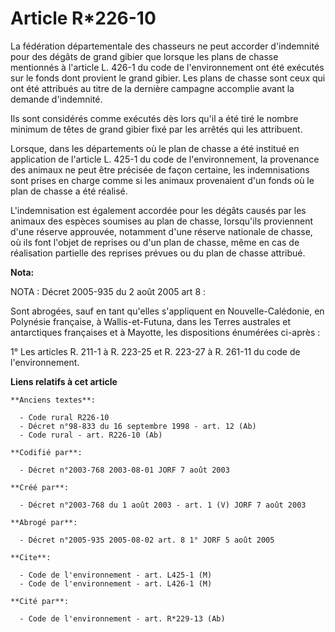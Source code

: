 # Article R*226-10

La fédération départementale des chasseurs ne peut accorder d'indemnité pour des dégâts de grand gibier que lorsque les plans
de chasse mentionnés à l'article L. 426-1 du code de l'environnement ont été exécutés sur le fonds dont provient le grand
gibier. Les plans de chasse sont ceux qui ont été attribués au titre de la dernière campagne accomplie avant la demande
d'indemnité.

Ils sont considérés comme exécutés dès lors qu'il a été tiré le nombre minimum de têtes de grand gibier fixé par les arrêtés
qui les attribuent.

Lorsque, dans les départements où le plan de chasse a été institué en application de l'article L. 425-1 du code de
l'environnement, la provenance des animaux ne peut être précisée de façon certaine, les indemnisations sont prises en charge
comme si les animaux provenaient d'un fonds où le plan de chasse a été réalisé.

L'indemnisation est également accordée pour les dégâts causés par les animaux des espèces soumises au plan de chasse,
lorsqu'ils proviennent d'une réserve approuvée, notamment d'une réserve nationale de chasse, où ils font l'objet de reprises
ou d'un plan de chasse, même en cas de réalisation partielle des reprises prévues ou du plan de chasse attribué.

**Nota:**

NOTA : Décret 2005-935 du 2 août 2005 art 8 :

Sont abrogées, sauf en tant qu'elles s'appliquent en Nouvelle-Calédonie, en Polynésie française, à Wallis-et-Futuna, dans les
Terres australes et antarctiques françaises et à Mayotte, les dispositions énumérées ci-après :

1° Les articles R. 211-1 à R. 223-25 et R. 223-27 à R. 261-11 du code de l'environnement.

**Liens relatifs à cet article**

	**Anciens textes**:

	  - Code rural R226-10
	  - Décret n°98-833 du 16 septembre 1998 - art. 12 (Ab)
	  - Code rural - art. R226-10 (Ab)

	**Codifié par**:

	  - Décret n°2003-768 2003-08-01 JORF 7 août 2003

	**Créé par**:

	  - Décret n°2003-768 du 1 août 2003 - art. 1 (V) JORF 7 août 2003

	**Abrogé par**:

	  - Décret n°2005-935 2005-08-02 art. 8 1° JORF 5 août 2005

	**Cite**:

	  - Code de l'environnement - art. L425-1 (M)
	  - Code de l'environnement - art. L426-1 (M)

	**Cité par**:

	  - Code de l'environnement - art. R*229-13 (Ab)
